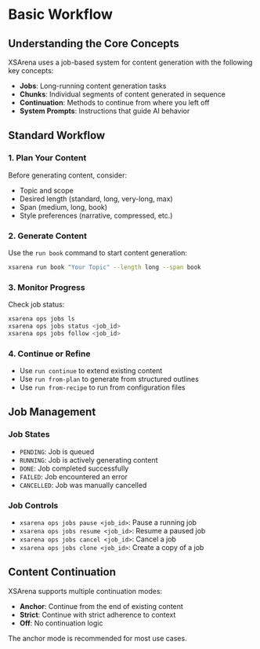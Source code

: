 # Basic Workflow

## Understanding the Core Concepts

XSArena uses a job-based system for content generation with the following key concepts:

- **Jobs**: Long-running content generation tasks
- **Chunks**: Individual segments of content generated in sequence
- **Continuation**: Methods to continue from where you left off
- **System Prompts**: Instructions that guide AI behavior

## Standard Workflow

### 1. Plan Your Content
Before generating content, consider:
- Topic and scope
- Desired length (standard, long, very-long, max)
- Span (medium, long, book)
- Style preferences (narrative, compressed, etc.)

### 2. Generate Content
Use the `run book` command to start content generation:

```bash
xsarena run book "Your Topic" --length long --span book
```

### 3. Monitor Progress
Check job status:
```bash
xsarena ops jobs ls
xsarena ops jobs status <job_id>
xsarena ops jobs follow <job_id>
```

### 4. Continue or Refine
- Use `run continue` to extend existing content
- Use `run from-plan` to generate from structured outlines
- Use `run from-recipe` to run from configuration files

## Job Management

### Job States
- `PENDING`: Job is queued
- `RUNNING`: Job is actively generating content
- `DONE`: Job completed successfully
- `FAILED`: Job encountered an error
- `CANCELLED`: Job was manually cancelled

### Job Controls
- `xsarena ops jobs pause <job_id>`: Pause a running job
- `xsarena ops jobs resume <job_id>`: Resume a paused job
- `xsarena ops jobs cancel <job_id>`: Cancel a job
- `xsarena ops jobs clone <job_id>`: Create a copy of a job

## Content Continuation

XSArena supports multiple continuation modes:
- **Anchor**: Continue from the end of existing content
- **Strict**: Continue with strict adherence to context
- **Off**: No continuation logic

The anchor mode is recommended for most use cases.
